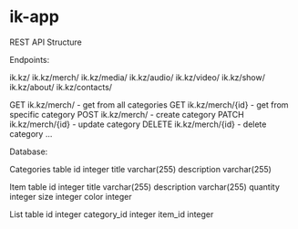 # ik-app

REST API Structure

Endpoints:

ik.kz/
ik.kz/merch/
ik.kz/media/
ik.kz/audio/
ik.kz/video/
ik.kz/show/
ik.kz/about/
ik.kz/contacts/

GET		  ik.kz/merch/		- get from all categories
GET		  ik.kz/merch/{id}	- get from specific category
POST	  ik.kz/merch/		- create category
PATCH	  ik.kz/merch/{id}	- update category
DELETE	ik.kz/merch/{id}	- delete category 
...

Database:

Categories table
id	          integer
title	        varchar(255)
description   varchar(255)

Item table
id	          integer
title	        varchar(255)
description	  varchar(255)
quantity	    integer
size	        integer
color	        integer

List table
id	          integer
category_id   integer
item_id	      integer
